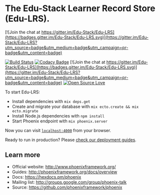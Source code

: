 # The Edu-Stack Learner Record Store (Edu-LRS).

[![Join the chat at https://gitter.im/Edu-Stack/Edu-LRS](https://badges.gitter.im/Edu-Stack/Edu-LRS.svg)](https://gitter.im/Edu-Stack/Edu-LRS?utm_source=badge&utm_medium=badge&utm_campaign=pr-badge&utm_content=badge)

[![Build Status](https://travis-ci.org/Edu-Stack/Edu-LRS.svg?branch=master)](https://travis-ci.org/Edu-Stack/Edu-LRS)
[![Codacy Badge](https://api.codacy.com/project/badge/Grade/4bb608a853664a1898f5725646072659)](https://www.codacy.com/app/kevin_10/Edu-LRS?utm_source=github.com&amp;utm_medium=referral&amp;utm_content=Edu-Stack/Edu-LRS&amp;utm_campaign=Badge_Grade)
[![Join the chat at https://gitter.im/Edu-Stack/Edu-LRS](https://badges.gitter.im/Edu-Stack/Edu-LRS.svg)](https://gitter.im/Edu-Stack/Edu-LRS?utm_source=badge&utm_medium=badge&utm_campaign=pr-badge&utm_content=badge)
[![Open Source Love](https://badges.frapsoft.com/os/v1/open-source.svg?v=103)](https://www.apache.org/licenses/LICENSE-2.0)

To start Edu-LRS:

  * Install dependencies with `mix deps.get`
  * Create and migrate your database with `mix ecto.create && mix ecto.migrate`
  * Install Node.js dependencies with `npm install`
  * Start Phoenix endpoint with `mix phoenix.server`

Now you can visit [`localhost:4000`](http://localhost:4000) from your browser.

Ready to run in production? Please [check our deployment guides](http://www.phoenixframework.org/docs/deployment).

## Learn more

  * Official website: http://www.phoenixframework.org/
  * Guides: http://phoenixframework.org/docs/overview
  * Docs: https://hexdocs.pm/phoenix
  * Mailing list: http://groups.google.com/group/phoenix-talk
  * Source: https://github.com/phoenixframework/phoenix
